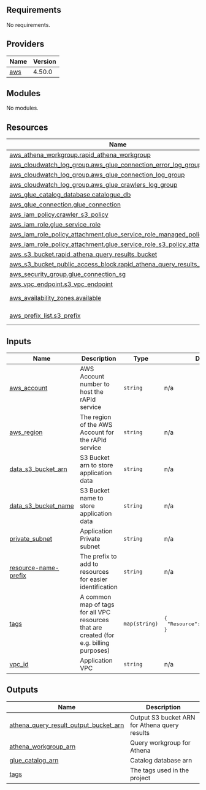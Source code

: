 <!-- BEGIN_TF_DOCS -->
## Requirements

No requirements.

## Providers

| Name | Version |
|------|---------|
| <a name="provider_aws"></a> [aws](#provider\_aws) | 4.50.0 |

## Modules

No modules.

## Resources

| Name | Type |
|------|------|
| [aws_athena_workgroup.rapid_athena_workgroup](https://registry.terraform.io/providers/hashicorp/aws/latest/docs/resources/athena_workgroup) | resource |
| [aws_cloudwatch_log_group.aws_glue_connection_error_log_group](https://registry.terraform.io/providers/hashicorp/aws/latest/docs/resources/cloudwatch_log_group) | resource |
| [aws_cloudwatch_log_group.aws_glue_connection_log_group](https://registry.terraform.io/providers/hashicorp/aws/latest/docs/resources/cloudwatch_log_group) | resource |
| [aws_cloudwatch_log_group.aws_glue_crawlers_log_group](https://registry.terraform.io/providers/hashicorp/aws/latest/docs/resources/cloudwatch_log_group) | resource |
| [aws_glue_catalog_database.catalogue_db](https://registry.terraform.io/providers/hashicorp/aws/latest/docs/resources/glue_catalog_database) | resource |
| [aws_glue_connection.glue_connection](https://registry.terraform.io/providers/hashicorp/aws/latest/docs/resources/glue_connection) | resource |
| [aws_iam_policy.crawler_s3_policy](https://registry.terraform.io/providers/hashicorp/aws/latest/docs/resources/iam_policy) | resource |
| [aws_iam_role.glue_service_role](https://registry.terraform.io/providers/hashicorp/aws/latest/docs/resources/iam_role) | resource |
| [aws_iam_role_policy_attachment.glue_service_role_managed_policy_attach](https://registry.terraform.io/providers/hashicorp/aws/latest/docs/resources/iam_role_policy_attachment) | resource |
| [aws_iam_role_policy_attachment.glue_service_role_s3_policy_attach](https://registry.terraform.io/providers/hashicorp/aws/latest/docs/resources/iam_role_policy_attachment) | resource |
| [aws_s3_bucket.rapid_athena_query_results_bucket](https://registry.terraform.io/providers/hashicorp/aws/latest/docs/resources/s3_bucket) | resource |
| [aws_s3_bucket_public_access_block.rapid_athena_query_results_bucket](https://registry.terraform.io/providers/hashicorp/aws/latest/docs/resources/s3_bucket_public_access_block) | resource |
| [aws_security_group.glue_connection_sg](https://registry.terraform.io/providers/hashicorp/aws/latest/docs/resources/security_group) | resource |
| [aws_vpc_endpoint.s3_vpc_endpoint](https://registry.terraform.io/providers/hashicorp/aws/latest/docs/resources/vpc_endpoint) | resource |
| [aws_availability_zones.available](https://registry.terraform.io/providers/hashicorp/aws/latest/docs/data-sources/availability_zones) | data source |
| [aws_prefix_list.s3_prefix](https://registry.terraform.io/providers/hashicorp/aws/latest/docs/data-sources/prefix_list) | data source |

## Inputs

| Name | Description | Type | Default | Required |
|------|-------------|------|---------|:--------:|
| <a name="input_aws_account"></a> [aws\_account](#input\_aws\_account) | AWS Account number to host the rAPId service | `string` | n/a | yes |
| <a name="input_aws_region"></a> [aws\_region](#input\_aws\_region) | The region of the AWS Account for the rAPId service | `string` | n/a | yes |
| <a name="input_data_s3_bucket_arn"></a> [data\_s3\_bucket\_arn](#input\_data\_s3\_bucket\_arn) | S3 Bucket arn to store application data | `string` | n/a | yes |
| <a name="input_data_s3_bucket_name"></a> [data\_s3\_bucket\_name](#input\_data\_s3\_bucket\_name) | S3 Bucket name to store application data | `string` | n/a | yes |
| <a name="input_private_subnet"></a> [private\_subnet](#input\_private\_subnet) | Application Private subnet | `string` | n/a | yes |
| <a name="input_resource-name-prefix"></a> [resource-name-prefix](#input\_resource-name-prefix) | The prefix to add to resources for easier identification | `string` | n/a | yes |
| <a name="input_tags"></a> [tags](#input\_tags) | A common map of tags for all VPC resources that are created (for e.g. billing purposes) | `map(string)` | <pre>{<br>  "Resource": "data-f1-rapid"<br>}</pre> | no |
| <a name="input_vpc_id"></a> [vpc\_id](#input\_vpc\_id) | Application VPC | `string` | n/a | yes |

## Outputs

| Name | Description |
|------|-------------|
| <a name="output_athena_query_result_output_bucket_arn"></a> [athena\_query\_result\_output\_bucket\_arn](#output\_athena\_query\_result\_output\_bucket\_arn) | Output S3 bucket ARN for Athena query results |
| <a name="output_athena_workgroup_arn"></a> [athena\_workgroup\_arn](#output\_athena\_workgroup\_arn) | Query workgroup for Athena |
| <a name="output_glue_catalog_arn"></a> [glue\_catalog\_arn](#output\_glue\_catalog\_arn) | Catalog database arn |
| <a name="output_tags"></a> [tags](#output\_tags) | The tags used in the project |
<!-- END_TF_DOCS -->
